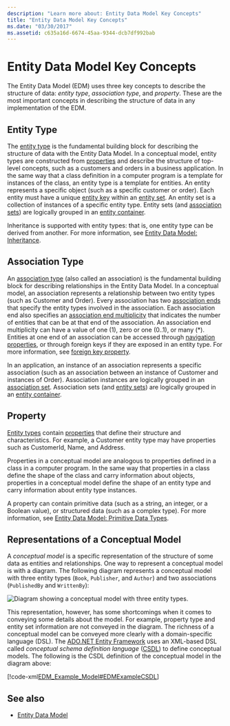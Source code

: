```yaml
---
description: "Learn more about: Entity Data Model Key Concepts"
title: "Entity Data Model Key Concepts"
ms.date: "03/30/2017"
ms.assetid: c635a16d-6674-45aa-9344-dcb7df992bab
---
```

# Entity Data Model Key Concepts

The Entity Data Model (EDM) uses three key concepts to describe the structure of data: *entity type*, *association type*, and *property*. These are the most important concepts in describing the structure of data in any implementation of the EDM.  
  
## Entity Type  

 The [entity type](entity-type.md) is the fundamental building block for describing the structure of data with the Entity Data Model. In a conceptual model, entity types are constructed from [properties](property.md) and describe the structure of top-level concepts, such as a customers and orders in a business application. In the same way that a class definition in a computer program is a template for instances of the class, an entity type is a template for entities. An entity represents a specific object (such as a specific customer or order). Each entity must have a unique [entity key](entity-key.md) within an [entity set](entity-set.md).  An entity set is a collection of instances of a specific entity type. Entity sets (and [association sets](association-set.md)) are logically grouped in an [entity container](entity-container.md).  
  
 Inheritance is supported with entity types: that is, one entity type can be derived from another. For more information, see [Entity Data Model: Inheritance](entity-data-model-inheritance.md).  
  
## Association Type  

 An [association type](association-type.md) (also called an association) is the fundamental building block for describing relationships in the Entity Data Model. In a conceptual model, an association represents a relationship between two entity types (such as Customer and Order). Every association has two [association ends](association-end.md) that specify the entity types involved in the association. Each association end also specifies an [association end multiplicity](association-end-multiplicity.md) that indicates the number of entities that can be at that end of the association. An association end multiplicity can have a value of one (1), zero or one (0..1), or many (\*). Entities at one end of an association can be accessed through [navigation properties](navigation-property.md), or through foreign keys if they are exposed in an entity type. For more information, see [foreign key property](foreign-key-property.md).  
  
 In an application, an instance of an association represents a specific association (such as an association between an instance of Customer and instances of Order). Association instances are logically grouped in an [association set](association-set.md). Association sets (and [entity sets](entity-set.md)) are logically grouped in an [entity container](entity-container.md).  
  
## Property  

 [Entity types](entity-type.md) contain [properties](property.md) that define their structure and characteristics. For example, a Customer entity type may have properties such as CustomerId, Name, and Address.  
  
 Properties in a conceptual model are analogous to properties defined in a class in a computer program. In the same way that properties in a class define the shape of the class and carry information about objects, properties in a conceptual model define the shape of an entity type and carry information about entity type instances.  
  
 A property can contain primitive data (such as a string, an integer, or a Boolean value), or structured data (such as a complex type). For more information, see [Entity Data Model: Primitive Data Types](entity-data-model-primitive-data-types.md).  
  
## Representations of a Conceptual Model  

 A *conceptual model* is a specific representation of the structure of some data as entities and relationships. One way to represent a conceptual model is with a diagram. The following diagram represents a conceptual model with three entity types (`Book`, `Publisher`, and `Author`) and two associations (`PublishedBy` and `WrittenBy`):  
  
 ![Diagram showing a conceptual model with three entity types.](./media/entity-data-model-key-concepts/conceptual-model-entity-types-associations.gif)  
  
 This representation, however, has some shortcomings when it comes to conveying some details about the model. For example, property type and entity set information are not conveyed in the diagram. The richness of a conceptual model can be conveyed more clearly with a domain-specific language (DSL). The [ADO.NET Entity Framework](./ef/index.md) uses an XML-based DSL called *conceptual schema definition language* ([CSDL](/ef/ef6/modeling/designer/advanced/edmx/csdl-spec)) to define conceptual models. The following is the CSDL definition of the conceptual model in the diagram above:  
  
 [!code-xml[EDM_Example_Model#EDMExampleCSDL](../../../../samples/snippets/xml/VS_Snippets_Data/edm_example_model/xml/books.edmx#edmexamplecsdl)]  
  
## See also

- [Entity Data Model](entity-data-model.md)
